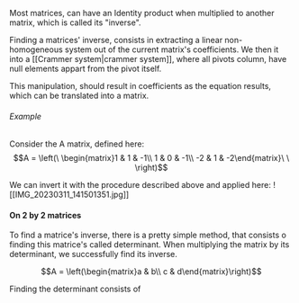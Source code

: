 Most matrices, can have an Identity product when multiplied to another matrix, which is called its "inverse".

Finding a matrices' inverse, consists in extracting a linear non-homogeneous system out of the current matrix's coefficients. We then it into a [[Crammer system|crammer system]], where all pivots column, have null elements appart from the pivot itself. 

This manipulation, should result in coefficients as the equation results, which can be translated into a matrix.

###### Example
Consider the A matrix, defined here:
$$A = \left(\ \begin{matrix}1 & 1 & -1\\ 1 & 0 & -1\\ -2 & 1 & -2\end{matrix}\ \ \right)$$

We can invert it with the procedure described above and applied here:
![[IMG_20230311_141501351.jpg]]

#### On 2 by 2 matrices
To find a matrice's inverse, there is a pretty simple method, that consists o finding this matrice's called determinant. When multiplying the matrix by its determinant, we successfully find its inverse. 

$$A = \left(\begin{matrix}a & b\\ c & d\end{matrix}\right)$$

Finding the determinant consists of 
